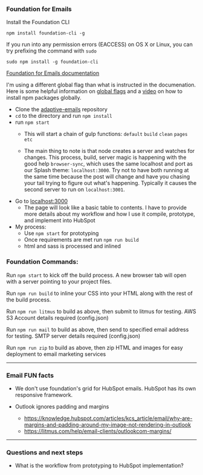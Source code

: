 ### Foundation for Emails  
Install the Foundation CLI  
~~~~
npm install foundation-cli -g  
~~~~

If you run into any permission errors (EACCESS) on OS X or Linux, you can try prefixing the command with `sudo`  
~~~~
sudo npm install -g foundation-cli
~~~~

[Foundation for Emails documentation](http://foundation.zurb.com/emails/docs/sass-guide.html)  

I'm using a different global flag than what is instructed in the documenation. Here is some helpful information on [global flags](http://stackoverflow.com/questions/8909986/when-should-i-use-npm-with-g-flag-and-why) and a [video](https://docs.npmjs.com/getting-started/installing-npm-packages-globally) on how to install npm packages globally.

- Clone the [adaptive-emails](https://github.com/AdaptivePlanning/adaptive-emails.git) repository
- `cd` to the directory and run `npm install`
- run `npm start`
	- This will start a chain of gulp functions:
		`default`
		`build`
		`clean`
		`pages`
		`etc`

	- The main thing to note is that node creates a server and watches for changes. This process, build, server magic is happening with the good help `browser-sync`, which uses the same localhost and port as our Splash theme: `localhost:3000`. Try not to have both running at the same time because the post will change and have you chasing your tail trying to figure out what's happening. Typically it causes the second server to run on `localhost:3001`.
- Go to [localhost:3000](http://localhost:3000)
	- The page will look like a basic table to contents. I have to provide more details about my workflow and how I use it compile, prototype, and implement into HubSpot
- My process:
	- Use `npm start` for prototyping
	- Once requirements are met run `npm run build`
	- html and sass is processed and inlined 

### Foundation Commands:

Run `npm start` to kick off the build process. A new browser tab will open with a server pointing to your project files.

Run `npm run build` to inline your CSS into your HTML along with the rest of the build process.

Run `npm run litmus` to build as above, then submit to litmus for testing. AWS S3 Account details required (config.json)

Run `npm run mail` to build as above, then send to specified email address for testing. SMTP server details required (config.json)

Run `npm run zip` to build as above, then zip HTML and images for easy deployment to email marketing services

---

### Email FUN facts

- We don't use foundation's grid for HubSpot emails. HubSpot has its own responsive framework.  

- Outlook ignores padding and margins
	- https://knowledge.hubspot.com/articles/kcs_article/email/why-are-margins-and-padding-around-my-image-not-rendering-in-outlook
	- https://litmus.com/help/email-clients/outlookcom-margins/

---

### Questions and next steps

- What is the workflow from prototyping to HubSpot implementation?
